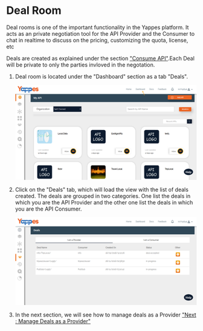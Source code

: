 Deal Room
=========

Deal rooms is one of the important functionality in the Yappes platform.
It acts as an private negotiation tool for the API Provider and the
Consumer to chat in realtime to discuss on the pricing, customizing the
quota, license, etc

Deals are created as explained under the section ["Consume
API"](consume_api).Each Deal will be private to only the parties
invloved in the negotation.

1.  Deal room is located under the "Dashboard" section as a tab "Deals".

    ![](images/dashboard/dashboard_view_01.png)

2.  Click on the "Deals" tab, which will load the view with the list of
    deals created. The deals are grouped in two categories. One list the
    deals in which you are the API Provider and the other one list the
    deals in which you are the API Consumer.

    ![](images/dashboard/deals_view_01.png)

3.  In the next section, we will see how to manage deals as a Provider
    ["Next : Manage Deals as a Provider"](providerdeals)
